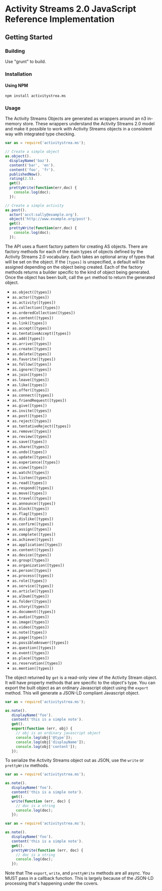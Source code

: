 # Activity Streams 2.0 JavaScript Reference Implementation

## Getting Started

### Building

Use "grunt" to build.

### Installation

#### Using NPM

`npm install activitystrea.ms`

### Usage

The Activity Streams Objects are generated as wrappers around an n3 in-memory store.
These wrappers understand the Activity Streams 2.0 model and make it possible to work with
Activity Streams objects in a consistent way with integrated type checking.

```javascript
var as = require('activitystrea.ms');

// Create a simple object
as.object().
  displayName('baz').
  content('bar', 'en').
  content('foo', 'fr').
  publishedNow().
  rating(2.5).
  get().
  prettyWrite(function(err,doc) {
    console.log(doc);
  });

// Create a simple activity
as.post().
  actor('acct:sally@example.org').
  object('http://www.example.org/post').
  get().
  prettyWrite(function(err,doc) {
    console.log(doc);
  });
```

The API uses a fluent factory pattern for creating AS objects. There are factory
methods for each of the main types of objects defined by the Activity Streams 2.0
vocabulary. Each takes an optional array of types that will be set on the object.
If the `[types]` is unspecified, a default will be assigned depending on the 
object being created. Each of the factory methods returns a builder specific to 
the kind of object being generated. Once the object has been built, call the `get`
method to return the generated object.

* `as.object([types])`
* `as.actor([types])` 
* `as.activity([types])`  
* `as.collection([types])`  
* `as.orderedCollection([types])`  
* `as.content([types])`  
* `as.link([types])`  
* `as.accept([types])`  
* `as.tentativeAccept([types])`  
* `as.add([types])`  
* `as.arrive([types])`  
* `as.create([types])`  
* `as.delete([types])`  
* `as.favorite([types])`  
* `as.follow([types])`  
* `as.ignore([types])`  
* `as.join([types])`  
* `as.leave([types])`  
* `as.like([types])`  
* `as.offer([types])`  
* `as.connect([types])`  
* `as.friendRequest([types])`  
* `as.give([types])`  
* `as.invite([types])`  
* `as.post([types])`  
* `as.reject([types])`  
* `as.tentativeReject([types])`  
* `as.remove([types])`  
* `as.review([types])`  
* `as.save([types])`  
* `as.share([types])`  
* `as.undo([types])`  
* `as.update([types])`  
* `as.experience([types])`  
* `as.view([types])`  
* `as.watch([types])`  
* `as.listen([types])`  
* `as.read([types])`  
* `as.respond([types])`  
* `as.move([types])`  
* `as.travel([types])`  
* `as.announce([types])`  
* `as.block([types])`  
* `as.flag([types])`  
* `as.dislike([types])`  
* `as.confirm([types])`  
* `as.assign([types])`  
* `as.complete([types])`  
* `as.achieve([types])`  
* `as.application([types])`  
* `as.content([types])`  
* `as.device([types])`  
* `as.group([types])`  
* `as.organization([types])`  
* `as.person([types])`  
* `as.process([types])`  
* `as.role([types])`  
* `as.service([types])`  
* `as.article([types])`  
* `as.album([types])`  
* `as.folder([types])`  
* `as.story([types])`  
* `as.document([types])`  
* `as.audio([types])`  
* `as.image([types])`  
* `as.video([types])`  
* `as.note([types])`  
* `as.page([types])`  
* `as.possibleAnswer([types])`  
* `as.question([types])`  
* `as.event([types])`  
* `as.place([types])`  
* `as.reservation([types])`  
* `as.mention([types])`  

The object returned by `get` is a read-only view of the Activity Stream object. It will have property methods that are specific to the object's type. You can export the built object as an ordinary Javascript object using the `export` method. This will generate a JSON-LD compliant Javascript object.

```javascript
var as = require('activitystrea.ms');

as.note().
   displayName('foo').
   content('this is a simple note').
   get().
   export(function (err, obj) {
     // obj is an ordinary javascript object
     console.log(obj['@type']);
     console.log(obj['displayName']);
     console.log(obj['content']);
   });
```

To serialize the Activity Streams object out as JSON, use the `write` or `prettyWrite` methods.

```javascript
var as = require('activitystrea.ms');

as.note().
   displayName('foo').
   content('this is a simple note').
   get().
   write(function (err, doc) {
     // doc is a string
     console.log(doc);
   });
```

```javascript
var as = require('activitystrea.ms');

as.note().
   displayName('foo').
   content('this is a simple note').
   get().
   prettyWrite(function (err, doc) {
     // doc is a string
     console.log(doc);
   });
```

Note that The `export`, `write`, and `prettyWrite` methods are all async. You MUST pass in a callback function. This is largely because of the JSON-LD processing that's happening under the covers.

